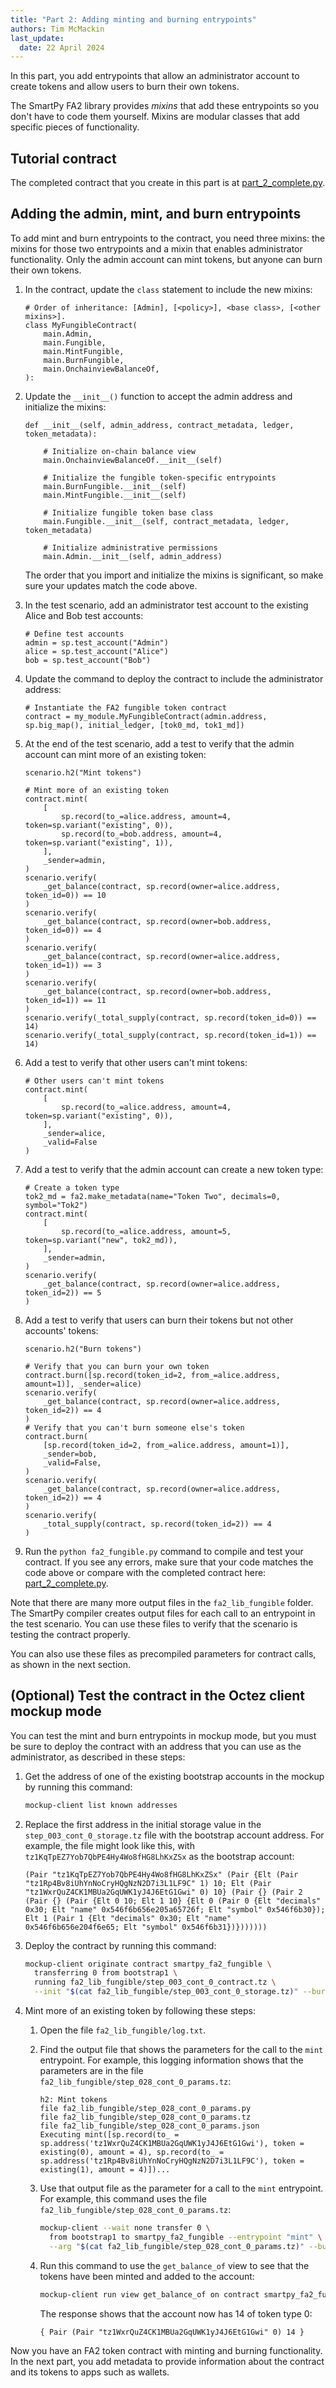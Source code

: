 ```yaml
---
title: "Part 2: Adding minting and burning entrypoints"
authors: Tim McMackin
last_update:
  date: 22 April 2024
---
```


In this part, you add entrypoints that allow an administrator account to create tokens and allow users to burn their own tokens.

The SmartPy FA2 library provides _mixins_ that add these entrypoints so you don't have to code them yourself.
Mixins are modular classes that add specific pieces of functionality.

## Tutorial contract

The completed contract that you create in this part is at [part_2_complete.py](https://github.com/trilitech/tutorial-applications/blob/main/smartpy_fa2_fungible/part_2_complete.py).

## Adding the admin, mint, and burn entrypoints

To add mint and burn entrypoints to the contract, you need three mixins: the mixins for those two entrypoints and a mixin that enables administrator functionality.
Only the admin account can mint tokens, but anyone can burn their own tokens.

1. In the contract, update the `class` statement to include the new mixins:

   ```smartpy
   # Order of inheritance: [Admin], [<policy>], <base class>, [<other mixins>].
   class MyFungibleContract(
       main.Admin,
       main.Fungible,
       main.MintFungible,
       main.BurnFungible,
       main.OnchainviewBalanceOf,
   ):
   ```

1. Update the `__init__()` function to accept the admin address and initialize the mixins:

   ```smartpy
   def __init__(self, admin_address, contract_metadata, ledger, token_metadata):

       # Initialize on-chain balance view
       main.OnchainviewBalanceOf.__init__(self)

       # Initialize the fungible token-specific entrypoints
       main.BurnFungible.__init__(self)
       main.MintFungible.__init__(self)

       # Initialize fungible token base class
       main.Fungible.__init__(self, contract_metadata, ledger, token_metadata)

       # Initialize administrative permissions
       main.Admin.__init__(self, admin_address)
   ```

   The order that you import and initialize the mixins is significant, so make sure your updates match the code above.

1. In the test scenario, add an administrator test account to the existing Alice and Bob test accounts:

   ```smartpy
   # Define test accounts
   admin = sp.test_account("Admin")
   alice = sp.test_account("Alice")
   bob = sp.test_account("Bob")
   ```

1. Update the command to deploy the contract to include the administrator address:

   ```smartpy
   # Instantiate the FA2 fungible token contract
   contract = my_module.MyFungibleContract(admin.address, sp.big_map(), initial_ledger, [tok0_md, tok1_md])
   ```

1. At the end of the test scenario, add a test to verify that the admin account can mint more of an existing token:

   ```smartpy
   scenario.h2("Mint tokens")

   # Mint more of an existing token
   contract.mint(
       [
           sp.record(to_=alice.address, amount=4, token=sp.variant("existing", 0)),
           sp.record(to_=bob.address, amount=4, token=sp.variant("existing", 1)),
       ],
       _sender=admin,
   )
   scenario.verify(
       _get_balance(contract, sp.record(owner=alice.address, token_id=0)) == 10
   )
   scenario.verify(
       _get_balance(contract, sp.record(owner=bob.address, token_id=0)) == 4
   )
   scenario.verify(
       _get_balance(contract, sp.record(owner=alice.address, token_id=1)) == 3
   )
   scenario.verify(
       _get_balance(contract, sp.record(owner=bob.address, token_id=1)) == 11
   )
   scenario.verify(_total_supply(contract, sp.record(token_id=0)) == 14)
   scenario.verify(_total_supply(contract, sp.record(token_id=1)) == 14)
   ```

1. Add a test to verify that other users can't mint tokens:

   ```smartpy
   # Other users can't mint tokens
   contract.mint(
       [
           sp.record(to_=alice.address, amount=4, token=sp.variant("existing", 0)),
       ],
       _sender=alice,
       _valid=False
   )
   ```

1. Add a test to verify that the admin account can create a new token type:

   ```smartpy
   # Create a token type
   tok2_md = fa2.make_metadata(name="Token Two", decimals=0, symbol="Tok2")
   contract.mint(
       [
           sp.record(to_=alice.address, amount=5, token=sp.variant("new", tok2_md)),
       ],
       _sender=admin,
   )
   scenario.verify(
       _get_balance(contract, sp.record(owner=alice.address, token_id=2)) == 5
   )
   ```

1. Add a test to verify that users can burn their tokens but not other accounts' tokens:

   ```smartpy
   scenario.h2("Burn tokens")

   # Verify that you can burn your own token
   contract.burn([sp.record(token_id=2, from_=alice.address, amount=1)], _sender=alice)
   scenario.verify(
       _get_balance(contract, sp.record(owner=alice.address, token_id=2)) == 4
   )
   # Verify that you can't burn someone else's token
   contract.burn(
       [sp.record(token_id=2, from_=alice.address, amount=1)],
       _sender=bob,
       _valid=False,
   )
   scenario.verify(
       _get_balance(contract, sp.record(owner=alice.address, token_id=2)) == 4
   )
   scenario.verify(
       _total_supply(contract, sp.record(token_id=2)) == 4
   )
   ```

1. Run the `python fa2_fungible.py` command to compile and test your contract.
If you see any errors, make sure that your code matches the code above or compare with the completed contract here: [part_2_complete.py](https://github.com/trilitech/tutorial-applications/blob/main/smartpy_fa2_fungible/part_2_complete.py).

Note that there are many more output files in the `fa2_lib_fungible` folder.
The SmartPy compiler creates output files for each call to an entrypoint in the test scenario.
You can use these files to verify that the scenario is testing the contract properly.

You can also use these files as precompiled parameters for contract calls, as shown in the next section.

## (Optional) Test the contract in the Octez client mockup mode

You can test the mint and burn entrypoints in mockup mode, but you must be sure to deploy the contract with an address that you can use as the administrator, as described in these steps:

1. Get the address of one of the existing bootstrap accounts in the mockup by running this command:

   ```bash
   mockup-client list known addresses
   ```

1. Replace the first address in the initial storage value in the `step_003_cont_0_storage.tz` file with the bootstrap account address.
For example, the file might look like this, with `tz1KqTpEZ7Yob7QbPE4Hy4Wo8fHG8LhKxZSx` as the bootstrap account:

   ```michelson
   (Pair "tz1KqTpEZ7Yob7QbPE4Hy4Wo8fHG8LhKxZSx" (Pair {Elt (Pair "tz1Rp4Bv8iUhYnNoCryHQgNzN2D7i3L1LF9C" 1) 10; Elt (Pair "tz1WxrQuZ4CK1MBUa2GqUWK1yJ4J6EtG1Gwi" 0) 10} (Pair {} (Pair 2 (Pair {} (Pair {Elt 0 10; Elt 1 10} {Elt 0 (Pair 0 {Elt "decimals" 0x30; Elt "name" 0x546f6b656e205a65726f; Elt "symbol" 0x546f6b30}); Elt 1 (Pair 1 {Elt "decimals" 0x30; Elt "name" 0x546f6b656e204f6e65; Elt "symbol" 0x546f6b31})}))))))
   ```

1. Deploy the contract by running this command:

   ```bash
   mockup-client originate contract smartpy_fa2_fungible \
     transferring 0 from bootstrap1 \
     running fa2_lib_fungible/step_003_cont_0_contract.tz \
     --init "$(cat fa2_lib_fungible/step_003_cont_0_storage.tz)" --burn-cap 3 --force
   ```

1. Mint more of an existing token by following these steps:

   1. Open the file `fa2_lib_fungible/log.txt`.

   1. Find the output file that shows the parameters for the call to the `mint` entrypoint.
   For example, this logging information shows that the parameters are in the file `fa2_lib_fungible/step_028_cont_0_params.tz`:

      ```
      h2: Mint tokens
      file fa2_lib_fungible/step_028_cont_0_params.py
      file fa2_lib_fungible/step_028_cont_0_params.tz
      file fa2_lib_fungible/step_028_cont_0_params.json
      Executing mint([sp.record(to_ = sp.address('tz1WxrQuZ4CK1MBUa2GqUWK1yJ4J6EtG1Gwi'), token = existing(0), amount = 4), sp.record(to_ = sp.address('tz1Rp4Bv8iUhYnNoCryHQgNzN2D7i3L1LF9C'), token = existing(1), amount = 4)])...
      ```

   1. Use that output file as the parameter for a call to the `mint` entrypoint.
   For example, this command uses the file `fa2_lib_fungible/step_028_cont_0_params.tz`:

      ```bash
      mockup-client --wait none transfer 0 \
        from bootstrap1 to smartpy_fa2_fungible --entrypoint "mint" \
        --arg "$(cat fa2_lib_fungible/step_028_cont_0_params.tz)" --burn-cap 2
      ```

   1. Run this command to use the `get_balance_of` view to see that the tokens have been minted and added to the account:

      ```bash
      mockup-client run view get_balance_of on contract smartpy_fa2_fungible with input '{Pair "tz1WxrQuZ4CK1MBUa2GqUWK1yJ4J6EtG1Gwi" 0}'
      ```

      The response shows that the account now has 14 of token type 0:

      ```michelson
      { Pair (Pair "tz1WxrQuZ4CK1MBUa2GqUWK1yJ4J6EtG1Gwi" 0) 14 }
      ```

Now you have an FA2 token contract with minting and burning functionality.
In the next part, you add metadata to provide information about the contract and its tokens to apps such as wallets.
